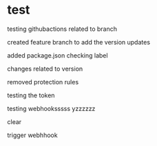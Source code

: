 # test

testing githubactions related to branch

created feature branch to add the version updates


added package.json
checking label


changes related to version


removed protection rules

testing the token

testing webhooksssss yzzzzzz

clear

trigger webhhook
